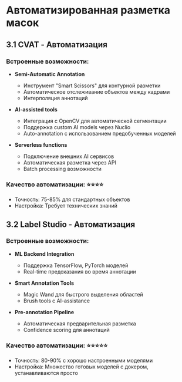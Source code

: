 
# Автоматизированная разметка масок


## 3.1 CVAT - Автоматизация

### Встроенные возможности:
- **Semi-Automatic Annotation**
  - Инструмент "Smart Scissors" для контурной разметки
  - Автоматическое отслеживание объектов между кадрами
  - Интерполяция аннотаций

- **AI-assisted tools**
  - Интеграция с OpenCV для автоматической сегментации
  - Поддержка custom AI models через Nuclio
  - Auto-annotation с использованием предобученных моделей

- **Serverless functions**
  - Подключение внешних AI сервисов
  - Автоматическая разметка через API
  - Batch processing возможности

### Качество автоматизации: ⭐⭐⭐⭐
- Точность: 75-85% для стандартных объектов
- Настройка: Требует технических знаний

## 3.2 Label Studio - Автоматизация

### Встроенные возможности:
- **ML Backend Integration**
  - Поддержка TensorFlow, PyTorch моделей
  - Real-time предсказания во время аннотации

- **Smart Annotation Tools**
  - Magic Wand для быстрого выделения областей
  - Brush tools с AI-assistance

- **Pre-annotation Pipeline**
  - Автоматическая предварительная разметка
  - Confidence scoring для аннотаций

### Качество автоматизации: ⭐⭐⭐⭐⭐
- Точность: 80-90% с хорошо настроенными моделями
- Настройка: Множество готовых моделей с докером, устанавливаются просто
